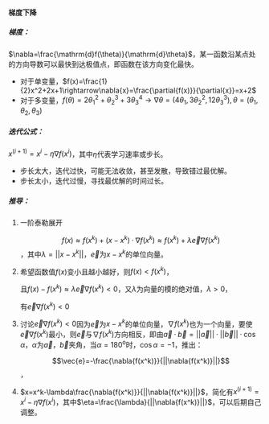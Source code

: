 #### 梯度下降

##### 梯度：

$\nabla=\frac{\mathrm{d}f(\theta)}{\mathrm{d}\theta}$，某一函数沿某点处的方向导数可以最快到达极值点，即函数在该方向变化最快。

- 对于单变量，$f(x)=\frac{1}{2}x^2+2x+1\rightarrow\nabla{x}=\frac{\partial{f(x)}}{\partial{x}}=x+2$
- 对于多变量，$f(\theta)=2\theta_1^2+\theta_2^3+3\theta_3^4\rightarrow\nabla\theta=(4\theta_1, 3\theta_2^2, 12\theta_3^3),\theta=(\theta_1,\theta_2,\theta_3)$

##### 迭代公式：

$x^{(i+1)}=x^i-\eta\nabla{f(x^i)}$，其中$\eta$代表学习速率或步长。

- 步长太大，迭代过快，可能无法收敛，甚至发散，导致错过最优解。
- 步长太小，迭代过慢，寻找最优解的时间过长。

##### 推导：

1. 一阶泰勒展开

   $$f(x)\approx{f(x^k)}+(x-x^k)·\nabla{f(x^k)}\approx{f(x^k)}+\lambda\vec{e}\nabla{f(x^k)}$$，其中$\lambda=||x-x^k||$，$\vec{e}$为$x-x^k$的单位向量。

2. 希望函数值$f(x)$变小且越小越好，则$f(x)<f(x^k)$，

   且$f(x)-f(x^k)\approx{\lambda}\vec{e}\nabla{f(x^k)}<0$，又$\lambda$为向量的模的绝对值，$\lambda>0$，

   有$\vec{e}\nabla{f(x^k)}<0$

3. 讨论$\vec{e}\nabla{f(x^k)}<0$因为$\vec{e}$为$x-x^k$的单位向量，$\nabla{f(x^k)}$也为一个向量，要使$\vec{e}\nabla{f(x^k)}$最小，则$\vec{e}$与$\nabla{f(x^k)}$方向相反，即由$\vec{a}·\vec{b}=||\vec{a}||·||\vec{b}||·\cos{\alpha}$，$\alpha$为$\vec{a}$，$\vec{b}$夹角，当$\alpha={180}^\text{o}$时，$\cos{\alpha}=-1$，推出：

   $$\vec{e}=-\frac{\nabla{f(x^k)}}{||\nabla{f(x^k)}||}$$，

4. $x=x^k-\lambda\frac{\nabla{f(x^k)}}{||\nabla{f(x^k)}||}$，简化有$x^{(i+1)}=x^i-\eta\nabla{f(x^i)}$，其中$\eta=\frac{\lambda}{||\nabla{f(x^k)}||}$，可以后期自己调整。